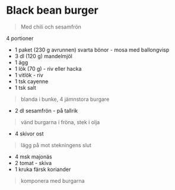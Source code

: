 # Black bean burger

> Med chili och sesamfrön

4 portioner

* 1 paket (230 g avrunnen) svarta bönor - mosa med ballongvisp
* 3 dl (120 g) mandelmjöl
* 1 ägg
* 1 lök (70 g) - riv eller hacka
* 1 vitlök - riv
* 1 tsk cayenne
* 1 tsk salt

> blanda i bunke, 4 jämnstora burgare

* 2 dl sesamfrön - på tallrik

> vänd burgarna i fröna, stek i olja

* 4 skivor ost

> lägg på mot stekningens slut

* 4 msk majonäs
* 2 tomat - skiva
* 1 kruka färsk koriander

> komponera med burgarna
